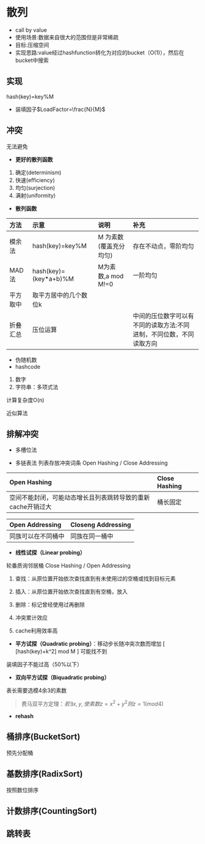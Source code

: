 # 散列
* call by value
* 使用场景:数据来自很大的范围但是非常稀疏
* 目标:压缩空间
* 实现思路:value经过hashfunction转化为对应的bucket（O(1)），然后在bucket中搜索
## 实现
hash(key)=key%M
* 装填因子$LoadFactor=\frac{N}{M}$
## 冲突
无法避免
* __更好的散列函数__
1. 确定(determinism)
2. 快速(efficiency)
3. 均匀(surjection)
4. 满射(uniformity)
* __散列函数__

| 方法     | 示意                  | 说明                   | 补充                                                                |
|:---------|:----------------------|:-----------------------|:--------------------------------------------------------------------|
| 模余法   | hash(key)=key%M       | M 为素数(覆盖充分均匀) | 存在不动点，零阶均匀                                                |
| MAD法    | hash(key)=(key*a+b)%M | M为素数,a mod M!=0     | 一阶均匀                                                            |
| 平方取中 | 取平方居中的几个数位k |                        |                                                                     |
| 折叠汇总 | 压位运算              |                        | 中间的压位数字可以有不同的读取方法:不同进制，不同位数，不同读取方向 |

* 伪随机数
* hashcode
1. 数字
1. 字符串：多项式法

计算复杂度O(n)

近似算法

## 排解冲突
* 多槽位法



* 多链表法
列表存放冲突词条
Open Hashing
/
Close Addressing

| Open Hashing                                                | Close Hashing |
|:------------------------------------------------------------|:--------------|
| 空间不能封闭，可能动态增长且列表跳转导致的重新cache开销过大 | 桶长固定      |

| Open Addressing    | Closeng Addressing |
|:-------------------|:-------------------|
| 同族可以在不同桶中 | 同族在同一桶中     |

* __线性试探（Linear probing）__

轮番质询邻居桶
Close Hashing
/
Open Addressing
1. 查找：从原位置开始依次查找直到有未使用过的空桶或找到目标元素
1. 插入：从原位置开始依次查找直到有空桶，放入
1. 删除：标记曾经使用过再删除


1. 冲突累计效应
1. cache利用效率高


* __平方试探（Quadratic probing）__：移动步长随冲突次数而增加
\[
[hash(key)+k^2] mod M
\]
可能找不到

装填因子不能过高（50%以下）
* __双向平方试探（Biquadratic probing）__

表长需要选模4余3的素数
>费马双平方定理：$若 \exists x,y ,使素数z=x^2+y^2 则z =1 (mod 4)$

* __rehash__

## 桶排序(BucketSort)
预先分配桶
## 基数排序(RadixSort)
按照数位排序
## 计数排序(CountingSort)

## 跳转表
